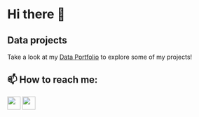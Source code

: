 # Hi there 👋

## Data projects

Take a look at my [Data Portfolio](Portfolio.md) to explore some of my projects!

## 📫 How to reach me:

<a href="https://www.facebook.com/aurimas.huhu"><img src="https://upload.wikimedia.org/wikipedia/commons/5/51/Facebook_f_logo_%282019%29.svg" width="30" height="30"></a>     <a href="mailto:naujalisaurimas@gmail.com"><img src="https://upload.wikimedia.org/wikipedia/commons/thumb/7/7e/Gmail_icon_%282020%29.svg/800px-Gmail_icon_%282020%29.svg.png" width="30" height="30"></a>


<!--
**Aurimas-N/Aurimas-N** is a ✨ _special_ ✨ repository because its `README.md` (this file) appears on your GitHub profile.

Here are some ideas to get you started:

- 🔭 I’m currently working on ...
- 🌱 I’m currently learning ...
- 👯 I’m looking to collaborate on ...
- 🤔 I’m looking for help with ...
- 💬 Ask me about ...
- 📫 How to reach me: ...
- 😄 Pronouns: ...
- ⚡ Fun fact: ...
-->
